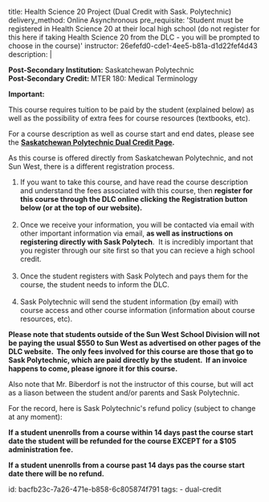 title: Health Science 20 Project (Dual Credit with Sask. Polytechnic)
delivery_method: Online Asynchronous
pre_requisite: 'Student must be registered in Health Science 20 at their local high  school (do not register for this here if taking Health Science 20 from the DLC - you will be prompted to choose in the course)'
instructor: 26efefd0-cde1-4ee5-b81a-d1d22fef4d43
description: |
  
  <b>Post-Secondary Institution:</b>&nbsp;Saskatchewan Polytechnic<br>
  <b>Post-Secondary Credit:&nbsp;</b>MTER 180: Medical Terminology</p>
  
  <p><b>Important:&nbsp;</b></p>
  
  <p>This course requires tuition to be paid by the student (explained below) as well as the possibility of extra fees for course resources (textbooks, etc).</p>
  
  <p>For a course description as well as course start and end dates, please see the&nbsp;<strong><a href="http://saskpolytech.ca/admissions/resources/dual-credit.aspx">Saskatchewan Polytechnic Dual Credit Page</a>.</strong></p>
  
  <p>As this course is offered directly from Saskatchewan Polytechnic, and not Sun West, there is a different registration process.</p>
  
  <ol>
  <li>If you want to take this course, and have read the course description and understand the fees associated with this course, then&nbsp;<strong>register for this course through the DLC online clicking the Registration button below (or at the top of our website).</strong><br>
  &nbsp;</li>
  <li>Once we receive your information, you will be contacted via email with other important information via email,&nbsp;<strong>as well as instructions on registering directly with Sask Polytech</strong>. &nbsp;It is incredibly important that you register through our site first so that you can recieve a high school credit.<br>
  &nbsp;</li>
  <li>Once the student registers with Sask Polytech and pays them for the course, the student needs to inform the DLC.<br>
  &nbsp;</li>
  <li>Sask&nbsp;Polytechnic will send the student information (by email) with course access and other course information (information about course resources, etc).</li>
  </ol>
  
  <p><strong>Please note that students outside of the Sun West School Division will not be paying the usual $550 to Sun West as advertised on other pages of the DLC website. &nbsp;The only fees involved for this&nbsp;course are those that go to Sask Polytechnic, which are paid directly by the student. &nbsp;If an invoice happens to come, please ignore it for this course.</strong></p>
  
  <p>Also note that Mr. Biberdorf is not the instructor of this course, but will act as a liason between the student and/or parents and Sask Polytechnic.</p>
  
  <p>For the record, here is Sask Polytechnic's refund policy (subject to change at any moment):</p>
  
  <p><strong>If a student unenrolls from a course within&nbsp;14 days past the course start date the student will be refunded for the course EXCEPT for a $105 administration fee.</strong></p>
  
  <p><strong>If a student unenrolls from a course past 14 days pas the course start date there will be no refund.</strong></p>
id: bacfb23c-7a26-471e-b858-6c805874f791
tags:
  - dual-credit
